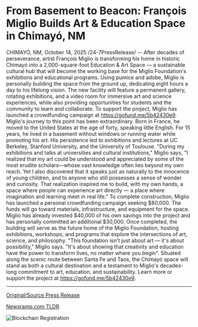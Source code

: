 # From Basement to Beacon: François Miglio Builds Art &amp; Education Space in Chimayó, NM

CHIMAYÓ, NM, October 14, 2025 /24-7PressRelease/ -- After decades of perseverance, artist François Miglio is transforming his home in historic Chimayó into a 2,000-square-foot Education & Art Space — a sustainable cultural hub that will become the working base for the Miglio Foundation's exhibitions and educational programs.  Using pumice and adobe, Miglio is personally building the space from the ground up, dedicating eight hours a day to his lifelong vision. The new facility will feature a permanent gallery, rotating exhibitions, and a video room for immersive art and science experiences, while also providing opportunities for students and the community to learn and collaborate. To support the project, Miglio has launched a crowdfunding campaign at https://gofund.me/5b42430e9.  Miglio's journey to this point has been extraordinary. Born in France, he moved to the United States at the age of forty, speaking little English. For 15 years, he lived in a basement without windows or running water while promoting his art. His persistence led to exhibitions and lectures at UC Berkeley, Stanford University, and the University of Toulouse.  "During my exhibitions and talks at universities and cultural institutions," Miglio says, "I realized that my art could be understood and appreciated by some of the most erudite scholars—whose vast knowledge often lies beyond my own reach. Yet I also discovered that it speaks just as naturally to the innocence of young children, and to anyone who still possesses a sense of wonder and curiosity. That realization inspired me to build, with my own hands, a space where people can experience art directly — a place where imagination and learning meet in real life."  To complete construction, Miglio has launched a personal crowdfunding campaign seeking $80,000. The funds will go toward materials, infrastructure, and equipment for the space.  Miglio has already invested $40,000 of his own savings into the project and has personally committed an additional $30,000. Once completed, the building will serve as the future home of the Miglio Foundation, hosting exhibitions, workshops, and programs that explore the intersections of art, science, and philosophy.  "This foundation isn't just about art — it's about possibility," Miglio says. "It's about showing that creativity and education have the power to transform lives, no matter where you begin".  Situated along the scenic route between Santa Fe and Taos, the Chimayó space will stand as both a cultural destination and a testament to Miglio's decades-long commitment to art, education, and sustainability.  Learn more or support the project at https://gofund.me/5b42430e9. 

---

[Original/Source Press Release](https://www.24-7pressrelease.com/press-release/527613/from-basement-to-beacon-fran%C3%A7ois-miglio-builds-art-education-space-in-chimay%C3%B3-nm)
                    

[Newsramp.com TLDR](https://newsramp.com/curated-news/artist-builds-sustainable-cultural-hub-in-historic-chimayo/5538825fb20a872741fd40c68d85c91d) 

 

 



![Blockchain Registration](https://cdn.newsramp.app/24-7PressRelease/qrcode/2510/14/cool4uxs.webp)
